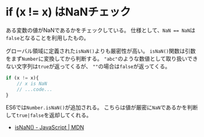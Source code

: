 # if (x != x) はNaNチェック

ある変数の値がNaNであるかをチェックしている。
仕様として、`NaN == NaN`は`false`となることを利用したもの。

グローバル領域に定義された`isNaN()`よりも厳密性が高い。
`isNaN()`関数は引数をまず`Number`に変換してから判断する。
`"abc"`のような数値として取り扱いできない文字列は`true`が返ってくるが、
`""`の場合は`false`が返ってくる。

```js
if (x != x){
    // x is NaN
    // ...code...
}
```

ES6では`Number.isNaN()`が追加される。
こちらは値が厳密に`NaN`であるかを判断して`true|false`を返却してくれる。

- [isNaN() - JavaScript | MDN](https://developer.mozilla.org/ja/docs/Web/JavaScript/Reference/Global_Objects/isNaN#Useful_special-case_behavior)
